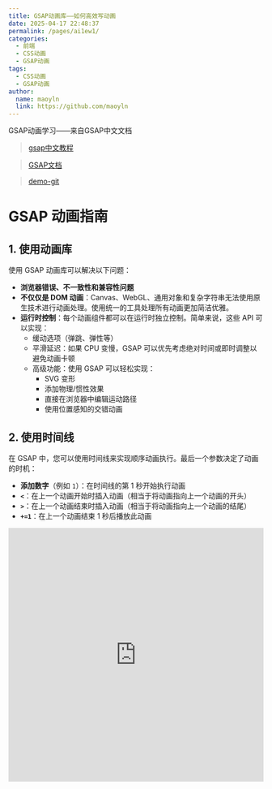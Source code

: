 ```yaml
---
title: GSAP动画库——如何高效写动画
date: 2025-04-17 22:48:37
permalink: /pages/ai1ew1/
categories:
  - 前端
  - CSS动画
  - GSAP动画
tags:
  - CSS动画
  - GSAP动画
author:
  name: maoyln
  link: https://github.com/maoyln
---
```


GSAP动画学习——来自GSAP中文文档

> [gsap中文教程](https://gsap.framer.wiki/)

> [GSAP文档](https://gsap.com/)

> [demo-git](https://github.com/maoyln/css-collection/tree/main/100-gsap%E5%8A%A8%E7%94%BB)


# GSAP 动画指南

## 1. 使用动画库

使用 GSAP 动画库可以解决以下问题：

- **浏览器错误、不一致性和兼容性问题**
- **不仅仅是 DOM 动画**：Canvas、WebGL、通用对象和复杂字符串无法使用原生技术进行动画处理。使用统一的工具处理所有动画更加简洁优雅。
- **运行时控制**：每个动画组件都可以在运行时独立控制。简单来说，这些 API 可以实现：
  - 缓动选项（弹跳、弹性等）
  - 平滑延迟：如果 CPU 变慢，GSAP 可以优先考虑绝对时间或即时调整以避免动画卡顿
  - 高级功能：使用 GSAP 可以轻松实现：
    - SVG 变形
    - 添加物理/惯性效果
    - 直接在浏览器中编辑运动路径
    - 使用位置感知的交错动画

## 2. 使用时间线

在 GSAP 中，您可以使用时间线来实现顺序动画执行。最后一个参数决定了动画的时机：

- **添加数字**（例如 `1`）：在时间线的第 1 秒开始执行动画
- **`<`**：在上一个动画开始时插入动画（相当于将动画指向上一个动画的开头）
- **`>`**：在上一个动画结束时插入动画（相当于将动画指向上一个动画的结尾）
- **`+=1`**：在上一个动画结束 1 秒后播放此动画

<iframe 
  src="https://github.com/maoyln/css-collection/blob/main/100-gsap%E5%8A%A8%E7%94%BB/01Basic-timeline-demo.html"
  width="100%" 
  height="500px"
  frameborder="0"
  scrolling="no"
></iframe>